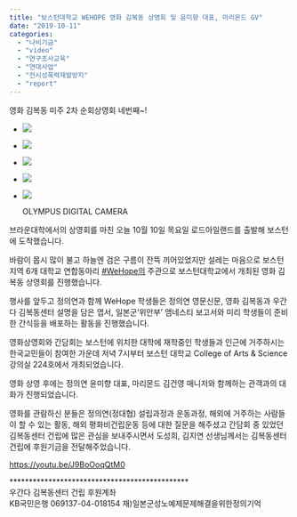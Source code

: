 ```yaml
---
title: "보스턴대학교 WEHOPE 영화 김복동 상영회 및 윤미향 대표, 마리몬드 GV"
date: "2019-10-11"
categories: 
  - "나비기금"
  - "video"
  - "연구조사교육"
  - "연대사업"
  - "전시성폭력재발방지"
  - "report"
---
```


영화 김복동 미주 2차 순회상영회 네번째~!

- ![](https://r2.womenandwar.net/2019/10/72373552_1525374597586954_5310759900823945216_o-1024x768.jpg)
    
- ![](https://r2.womenandwar.net/2019/10/72484688_1525374567586957_3363450874465615872_o-768x1024.jpg)
    
- ![](https://r2.womenandwar.net/2019/10/72072101_1525374357586978_8452506616464408576_o-1024x768.jpg)
    
- ![](https://r2.womenandwar.net/2019/10/72627987_1525380664253014_8935975889380835328_o-1024x768.jpg)
    
- ![](https://r2.womenandwar.net/2019/10/PA100005-1024x768.jpg)
    
    OLYMPUS DIGITAL CAMERA
    

브라운대학에서의 상영회를 마친 오늘 10월 10일 목요일 로드아일랜드를 출발해 보스턴에 도착했습니다.

바람이 몹시 많이 불고 하늘엔 검은 구름이 잔뜩 끼어있었지만 설레는 마음으로 보스턴 지역 6개 대학교 연합동아리 [#WeHope의](https://www.facebook.com/hashtag/wehope%EC%9D%98?source=feed_text&epa=HASHTAG) 주관으로 보스턴대학교에서 개최된 영화 김복동 상영회를 진행했습니다.

행사를 앞두고 정의연과 함께 WeHope 학생들은 정의연 영문신문, 영화 김복동과 우간다 김복동센터 설명을 담은 엽서, 일본군’위안부’ 앰네스티 보고서와 미리 학생들이 준비한 간식등을 배포하는 활동을 진행했습니다.

영화상영회와 간담회는 보스턴에 위치한 대학에 재학중인 학생들과 인근에 거주하시는 한국교민들이 참여한 가운데 저녁 7시부터 보스턴 대학교 College of Arts & Science 강의실 224호에서 개최되었습니다.

영화 상영 후에는 정의연 윤미향 대표, 마리몬드 김건영 매니저와 함께하는 관객과의 대화가 진행되었습니다.

영화를 관람하신 분들은 정의연(정대협) 설립과정과 운동과정, 해외에 거주하는 사람들이 할 수 있는 활동, 해외 평화비건립운동 등에 대한 질문을 해주셨고 간담회 중 있었던 김복동센터 건립에 많은 관심을 보내주시면서 도성희, 김지연 선생님께서는 김복동센터건립에 후원기금을 전달해주었습니다.

https://youtu.be/J9BoOoqQtM0

\*\*\*\*\*\*\*\*\*\*\*\*\*\*\*\*\*\*\*\*\*\*\*\*\*\*\*\*\*\*\*\*\*\*\*\*\*\*\*\*\*\*\*\*\*\*  
우간다 김복동센터 건립 후원계좌  
KB국민은행 069137-04-018154 재)일본군성노예제문제해결을위한정의기억
